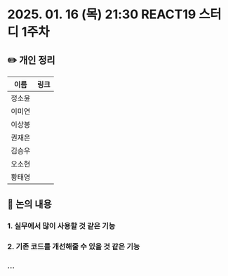 # 2025. 01. 16 (목) 21:30 REACT19 스터디 1주차
## ✏️ 개인 정리
|이름|링크|
|------------|--------------|
|정소윤||
|이미연||
|이상봉||
|권재은||
|김승우||
|오소현||
|황태영||

## 📢 논의 내용
### 1. 실무에서 많이 사용할 것 같은 기능

### 2. 기존 코드를 개선해줄 수 있을 것 같은 기능

### ...
